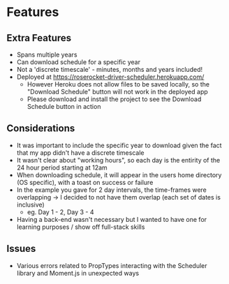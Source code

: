 # Features

## Extra Features

- Spans multiple years
- Can download schedule for a specific year
- Not a 'discrete timescale' - minutes, months and years included!
- Deployed at https://roserocket-driver-scheduler.herokuapp.com/
  - However Heroku does not allow files to be saved locally, so the "Download Schedule" button will not work in the deployed app
  - Please download and install the project to see the Download Schedule button in action

## Considerations

- It was important to include the specific year to download given the fact that my app didn't have a discrete timescale
- It wasn't clear about "working hours", so each day is the entirity of the 24 hour period starting at 12am
- When downloading schedule, it will appear in the users home directory (OS specific), with a toast on success or failure
- In the example you gave for 2 day intervals, the time-frames were overlapping -> I decided to not have them overlap (each set of dates is inclusive)
  - eg. Day 1 - 2, Day 3 - 4
- Having a back-end wasn't necessary but I wanted to have one for learning purposes / show off full-stack skills

## Issues

- Various errors related to PropTypes interacting with the Scheduler library and Moment.js in unexpected ways
